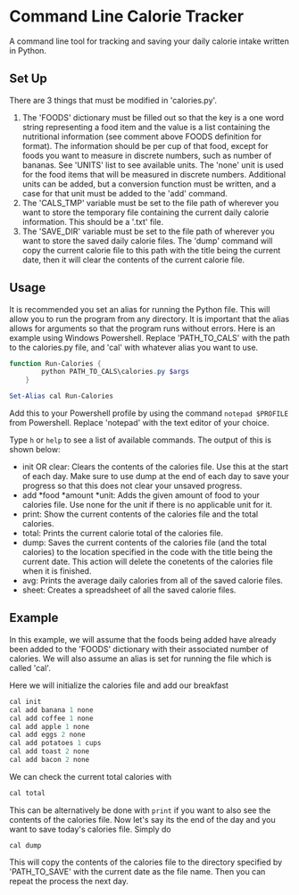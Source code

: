# Command Line Calorie Tracker
A command line tool for tracking and saving your daily calorie intake written in Python.

## Set Up
There are 3 things that must be modified in 'calories.py'. 
1. The 'FOODS' dictionary must be filled out so that the key is a one word string representing a food item and the value is a list containing the nutritional information (see comment above FOODS definition for format). The information should be per cup of that food, except for foods you want to measure in discrete numbers, such as number of bananas. See 'UNITS' list to see available units. The 'none' unit is used for the food items that will be measured in discrete numbers. Additional units can be added, but a conversion function must be written, and a case for that unit must be added to the 'add' command.
2. The 'CALS_TMP' variable must be set to the file path of wherever you want to store the temporary file containing the current daily calorie information. This should be a '.txt' file.
3. The 'SAVE_DIR' variable must be set to the file path of wherever you want to store the saved daily calorie files. The 'dump' command will copy the current calorie file to this path with the title being the current date, then it will clear the contents of the current calorie file.

## Usage
It is recommended you set an alias for running the Python file. This will allow you to run the program from any directory. It is important that the alias allows for arguments so that the program runs without errors. Here is an example using Windows Powershell. Replace 'PATH_TO_CALS' with the path to the calories.py file, and 'cal' with whatever alias you want to use.

```powershell
function Run-Calories {
		python PATH_TO_CALS\calories.py $args
	}

Set-Alias cal Run-Calories
```

Add this to your Powershell profile by using the command ```notepad $PROFILE``` from Powershell. Replace 'notepad' with the text editor of your choice.

Type ```h``` or ```help``` to see a list of available commands. The output of this is shown below:

  - init OR clear: Clears the contents of the calories file. Use this at the start of each day. Make sure to use dump at the end of each day to save your progress so that this does not clear your unsaved progress.
  - add *food *amount *unit: Adds the given amount of food to your calories file. Use none for the unit if there is no applicable unit for it.
  - print: Show the current contents of the calories file and the total calories.
  - total: Prints the current calorie total of the calories file.
  - dump: Saves the current contents of the calories file (and the total calories) to the location specified in the code with the title being the current date. This action will delete the conetents of the calories file when it is finished.
  - avg: Prints the average daily calories from all of the saved calorie files.
  - sheet: Creates a spreadsheet of all the saved calorie files.

## Example
In this example, we will assume that the foods being added have already been added to the 'FOODS' dictionary with their associated number of calories. We will also assume an alias is set for running the file which is called 'cal'.

Here we will initialize the calories file and add our breakfast

```powershell
cal init
cal add banana 1 none
cal add coffee 1 none
cal add apple 1 none
cal add eggs 2 none
cal add potatoes 1 cups
cal add toast 2 none
cal add bacon 2 none
```

We can check the current total calories with

```powershell
cal total
```

This can be alternatively be done with ```print``` if you want to also see the contents of the calories file. Now let's say its the end of the day and you want to save today's calories file. Simply do

```
cal dump
```

This will copy the contents of the calories file to the directory specified by 'PATH_TO_SAVE' with the current date as the file name. Then you can repeat the process the next day.

